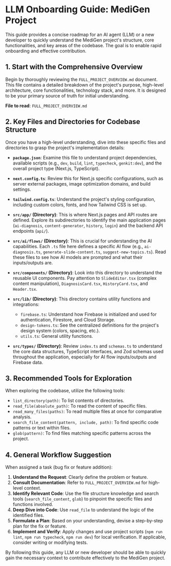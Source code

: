 # LLM Onboarding Guide: MediGen Project

This guide provides a concise roadmap for an AI agent (LLM) or a new developer to quickly understand the MediGen project's structure, core functionalities, and key areas of the codebase. The goal is to enable rapid onboarding and effective contribution.

## 1. Start with the Comprehensive Overview

Begin by thoroughly reviewing the `FULL_PROJECT_OVERVIEW.md` document. This file contains a detailed breakdown of the project's purpose, high-level architecture, core functionalities, technology stack, and more. It is designed to be your primary source of truth for initial understanding.

**File to read**: `FULL_PROJECT_OVERVIEW.md`

## 2. Key Files and Directories for Codebase Structure

Once you have a high-level understanding, dive into these specific files and directories to grasp the project's implementation details:

*   **`package.json`**: Examine this file to understand project dependencies, available scripts (e.g., `dev`, `build`, `lint`, `typecheck`, `genkit:dev`), and the overall project type (Next.js, TypeScript).

*   **`next.config.ts`**: Review this for Next.js specific configurations, such as server external packages, image optimization domains, and build settings.

*   **`tailwind.config.ts`**: Understand the project's styling configuration, including custom colors, fonts, and how Tailwind CSS is set up.

*   **`src/app/` (Directory)**: This is where Next.js pages and API routes are defined. Explore its subdirectories to identify the main application pages (`ai-diagnosis`, `content-generator`, `history`, `login`) and the backend API endpoints (`api/`).

*   **`src/ai/flows/` (Directory)**: This is crucial for understanding the AI capabilities. Each `.ts` file here defines a specific AI flow (e.g., `ai-diagnosis.ts`, `generate-slide-content.ts`, `suggest-new-topics.ts`). Read these files to see how AI models are prompted and what their inputs/outputs are.

*   **`src/components/` (Directory)**: Look into this directory to understand the reusable UI components. Pay attention to `SlideEditor.tsx` (complex content manipulation), `DiagnosisCard.tsx`, `HistoryCard.tsx`, and `Header.tsx`.

*   **`src/lib/` (Directory)**: This directory contains utility functions and integrations:
    *   `firebase.ts`: Understand how Firebase is initialized and used for authentication, Firestore, and Cloud Storage.
    *   `design-tokens.ts`: See the centralized definitions for the project's design system (colors, spacing, etc.).
    *   `utils.ts`: General utility functions.

*   **`src/types/` (Directory)**: Review `index.ts` and `schemas.ts` to understand the core data structures, TypeScript interfaces, and Zod schemas used throughout the application, especially for AI flow inputs/outputs and Firebase data.

## 3. Recommended Tools for Exploration

When exploring the codebase, utilize the following tools:

*   `list_directory(path)`: To list contents of directories.
*   `read_file(absolute_path)`: To read the content of specific files.
*   `read_many_files(paths)`: To read multiple files at once for comparative analysis.
*   `search_file_content(pattern, include, path)`: To find specific code patterns or text within files.
*   `glob(pattern)`: To find files matching specific patterns across the project.

## 4. General Workflow Suggestion

When assigned a task (bug fix or feature addition):

1.  **Understand the Request**: Clearly define the problem or feature.
2.  **Consult Documentation**: Refer to `FULL_PROJECT_OVERVIEW.md` for high-level context.
3.  **Identify Relevant Code**: Use the file structure knowledge and search tools (`search_file_content`, `glob`) to pinpoint the specific files and functions involved.
4.  **Deep Dive into Code**: Use `read_file` to understand the logic of the identified files.
5.  **Formulate a Plan**: Based on your understanding, devise a step-by-step plan for the fix or feature.
6.  **Implement and Verify**: Apply changes and use project scripts (`npm run lint`, `npm run typecheck`, `npm run dev`) for local verification. If applicable, consider writing or modifying tests.

By following this guide, any LLM or new developer should be able to quickly gain the necessary context to contribute effectively to the MediGen project.